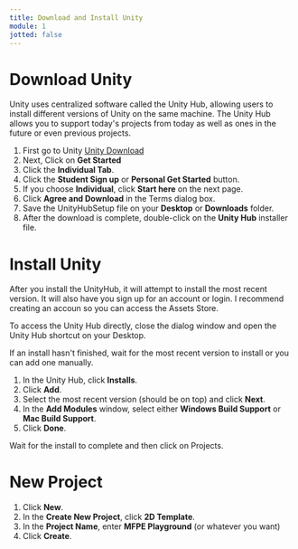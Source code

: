 ```yaml
---
title: Download and Install Unity
module: 1
jotted: false
---
```


# Download Unity
<!--
<iframe width="560" height="315" src="https://www.youtube.com/embed/F-JZBnssBs8" frameborder="0" allow="accelerometer; autoplay; encrypted-media; gyroscope; picture-in-picture" allowfullscreen></iframe>
-->
Unity uses centralized software called the Unity Hub, allowing users to install different versions of Unity on the same machine.  The Unity Hub allows you to support today's projects from today as well as ones in the future or even previous projects.

1. First go to Unity <a href="http://unity3d.com/unity/" target="_blank">Unity Download</a>
2. Next, Click on **Get Started**
3. Click the **Individual Tab**.
5. Click the **Student Sign up** or **Personal Get Started** button.
6. If you choose **Individual**, click **Start here** on the next page.
7. Click **Agree and Download** in the Terms dialog box.
8. Save the UnityHubSetup file on your **Desktop** or **Downloads** folder.
8. After the download is complete, double-click on the **Unity Hub** installer file.


# Install Unity
<!--
<iframe width="560" height="315" src="https://www.youtube.com/embed/-pANOxhxrK4" frameborder="0" allow="accelerometer; autoplay; encrypted-media; gyroscope; picture-in-picture" allowfullscreen></iframe>
-->
After you install the UnityHub, it will attempt to install the most recent version.  It will also have you sign up for an account or login.  I recommend creating an accoun so you can access the Assets Store.

To access the Unity Hub directly, close the dialog window and open the Unity Hub shortcut on your Desktop.

If an install hasn't finished, wait for the most recent version to install or you can add one manually.

1. In the Unity Hub, click **Installs**.
2. Click **Add**.
3. Select the most recent version (should be on top) and click **Next**.
4. In the **Add Modules** window, select either **Windows Build Support** or **Mac Build Support**.
5. Click **Done**.

Wait for the install to complete and then click on Projects.

# New Project
<!--
<iframe width="560" height="315" src="https://www.youtube.com/embed/a6UDsU8Q2Cw" frameborder="0" allow="accelerometer; autoplay; encrypted-media; gyroscope; picture-in-picture" allowfullscreen></iframe>
-->
1. Click **New**.
2. In the **Create New Project**, click **2D Template**.
3. In the **Project Name**, enter **MFPE Playground** (or whatever you want)
4. Click **Create**.

